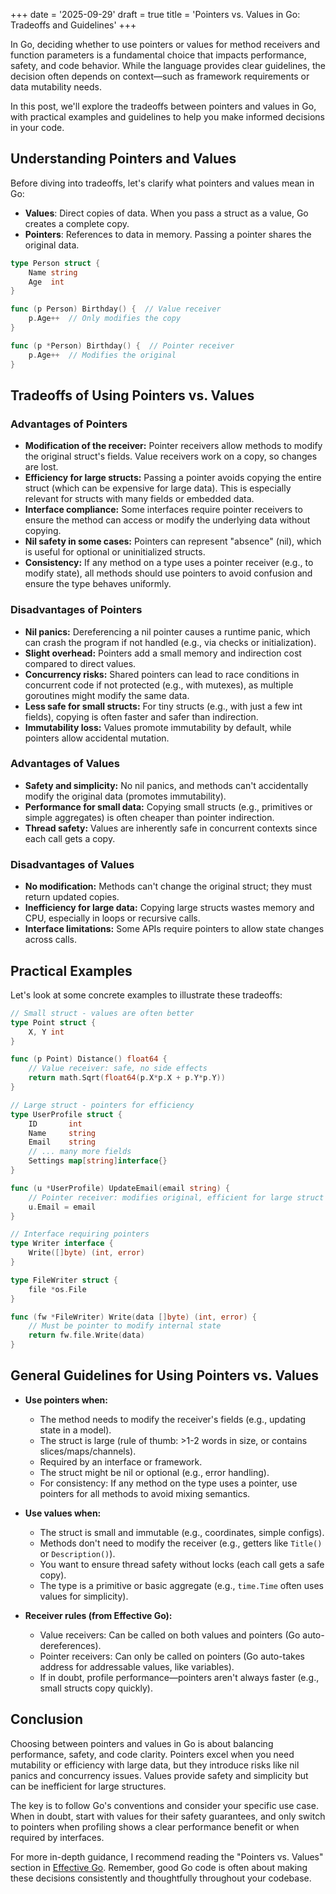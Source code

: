 +++
date = '2025-09-29'
draft = true
title = 'Pointers vs. Values in Go: Tradeoffs and Guidelines'
+++

In Go, deciding whether to use pointers or values for method receivers and function parameters is a fundamental choice that impacts performance, safety, and code behavior. While the language provides clear guidelines, the decision often depends on context—such as framework requirements or data mutability needs.

In this post, we'll explore the tradeoffs between pointers and values in Go, with practical examples and guidelines to help you make informed decisions in your code.

## Understanding Pointers and Values

Before diving into tradeoffs, let's clarify what pointers and values mean in Go:

- **Values**: Direct copies of data. When you pass a struct as a value, Go creates a complete copy.
- **Pointers**: References to data in memory. Passing a pointer shares the original data.

```go
type Person struct {
    Name string
    Age  int
}

func (p Person) Birthday() {  // Value receiver
    p.Age++  // Only modifies the copy
}

func (p *Person) Birthday() {  // Pointer receiver
    p.Age++  // Modifies the original
}
```

## Tradeoffs of Using Pointers vs. Values

### Advantages of Pointers

- **Modification of the receiver:** Pointer receivers allow methods to modify the original struct's fields. Value receivers work on a copy, so changes are lost.
- **Efficiency for large structs:** Passing a pointer avoids copying the entire struct (which can be expensive for large data). This is especially relevant for structs with many fields or embedded data.
- **Interface compliance:** Some interfaces require pointer receivers to ensure the method can access or modify the underlying data without copying.
- **Nil safety in some cases:** Pointers can represent "absence" (nil), which is useful for optional or uninitialized structs.
- **Consistency:** If any method on a type uses a pointer receiver (e.g., to modify state), all methods should use pointers to avoid confusion and ensure the type behaves uniformly.

### Disadvantages of Pointers

- **Nil panics:** Dereferencing a nil pointer causes a runtime panic, which can crash the program if not handled (e.g., via checks or initialization).
- **Slight overhead:** Pointers add a small memory and indirection cost compared to direct values.
- **Concurrency risks:** Shared pointers can lead to race conditions in concurrent code if not protected (e.g., with mutexes), as multiple goroutines might modify the same data.
- **Less safe for small structs:** For tiny structs (e.g., with just a few int fields), copying is often faster and safer than indirection.
- **Immutability loss:** Values promote immutability by default, while pointers allow accidental mutation.

### Advantages of Values

- **Safety and simplicity:** No nil panics, and methods can't accidentally modify the original data (promotes immutability).
- **Performance for small data:** Copying small structs (e.g., primitives or simple aggregates) is often cheaper than pointer indirection.
- **Thread safety:** Values are inherently safe in concurrent contexts since each call gets a copy.

### Disadvantages of Values

- **No modification:** Methods can't change the original struct; they must return updated copies.
- **Inefficiency for large data:** Copying large structs wastes memory and CPU, especially in loops or recursive calls.
- **Interface limitations:** Some APIs require pointers to allow state changes across calls.

## Practical Examples

Let's look at some concrete examples to illustrate these tradeoffs:

```go
// Small struct - values are often better
type Point struct {
    X, Y int
}

func (p Point) Distance() float64 {
    // Value receiver: safe, no side effects
    return math.Sqrt(float64(p.X*p.X + p.Y*p.Y))
}

// Large struct - pointers for efficiency
type UserProfile struct {
    ID       int
    Name     string
    Email    string
    // ... many more fields
    Settings map[string]interface{}
}

func (u *UserProfile) UpdateEmail(email string) {
    // Pointer receiver: modifies original, efficient for large struct
    u.Email = email
}

// Interface requiring pointers
type Writer interface {
    Write([]byte) (int, error)
}

type FileWriter struct {
    file *os.File
}

func (fw *FileWriter) Write(data []byte) (int, error) {
    // Must be pointer to modify internal state
    return fw.file.Write(data)
}
```

## General Guidelines for Using Pointers vs. Values

- **Use pointers when:**
  - The method needs to modify the receiver's fields (e.g., updating state in a model).
  - The struct is large (rule of thumb: >1-2 words in size, or contains slices/maps/channels).
  - Required by an interface or framework.
  - The struct might be nil or optional (e.g., error handling).
  - For consistency: If any method on the type uses a pointer, use pointers for all methods to avoid mixing semantics.

- **Use values when:**
  - The struct is small and immutable (e.g., coordinates, simple configs).
  - Methods don't need to modify the receiver (e.g., getters like `Title()` or `Description()`).
  - You want to ensure thread safety without locks (each call gets a safe copy).
  - The type is a primitive or basic aggregate (e.g., `time.Time` often uses values for simplicity).

- **Receiver rules (from Effective Go):**
  - Value receivers: Can be called on both values and pointers (Go auto-dereferences).
  - Pointer receivers: Can only be called on pointers (Go auto-takes address for addressable values, like variables).
  - If in doubt, profile performance—pointers aren't always faster (e.g., small structs copy quickly).

## Conclusion

Choosing between pointers and values in Go is about balancing performance, safety, and code clarity. Pointers excel when you need mutability or efficiency with large data, but they introduce risks like nil panics and concurrency issues. Values provide safety and simplicity but can be inefficient for large structures.

The key is to follow Go's conventions and consider your specific use case. When in doubt, start with values for their safety guarantees, and only switch to pointers when profiling shows a clear performance benefit or when required by interfaces.

For more in-depth guidance, I recommend reading the "Pointers vs. Values" section in [Effective Go](https://golang.org/doc/effective_go.html#pointers_vs_values). Remember, good Go code is often about making these decisions consistently and thoughtfully throughout your codebase.
